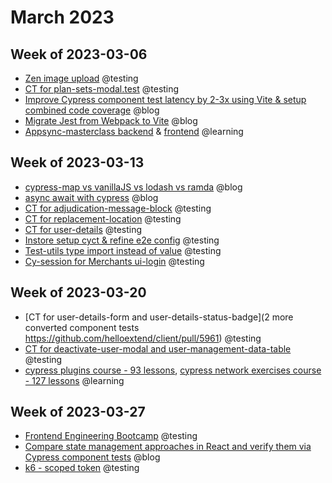# March 2023

## Week of 2023-03-06

- [Zen image upload](https://github.com/helloextend/client/pull/5868) @testing
- [CT for plan-sets-modal.test](https://github.com/helloextend/client/pull/5888) @testing
- [Improve Cypress component test latency by 2-3x using Vite & setup combined code coverage](https://www.youtube.com/watch?v=Bpg6cKrBvvc) @blog
- [Migrate Jest from Webpack to Vite](https://www.youtube.com/watch?v=VoO3zDumAwY) @blog
- [Appsync-masterclass backend](https://github.com/muratkeremozcan/appsyncmasterclass-backend) & [frontend](https://github.com/muratkeremozcan/appsyncmasterclass-frontend) @learning

## Week of 2023-03-13

* [cypress-map vs vanillaJS vs lodash vs ramda](https://www.youtube.com/watch?v=DxD9DfpoGJI) @blog
* [async await with cypress](https://www.youtube.com/watch?v=XSsEHceuno8) @blog
* [CT for adjudication-message-block](https://github.com/helloextend/client/pull/5919) @testing
* [CT for replacement-location](https://github.com/helloextend/client/pull/5941) @testing
* [CT for user-details](https://github.com/helloextend/client/pull/5952) @testing
* [Instore setup cyct & refine e2e config](https://github.com/helloextend/client/pull/5924) @testing
* [Test-utils type import instead of value](https://github.com/helloextend/client/pull/5943) @testing
* [Cy-session for Merchants ui-login](https://github.com/helloextend/client/pull/5953) @testing

## Week of 2023-03-20

* [CT for user-details-form and user-details-status-badge](2 more converted component tests
  https://github.com/helloextend/client/pull/5961) @testing
* [CT for deactivate-user-modal and user-management-data-table](https://github.com/helloextend/client/pull/5969/files#diff-369b3f69bc986b28066f6c5c8f79008dd6e1da82f3ae805156735ba7d8acf44a) @testing
* [cypress plugins course - 93 lessons](https://cypress.tips/courses/cypress-plugins), [cypress network exercises course - 127 lessons](https://cypress.tips/courses/network-testing) @learning

## Week of 2023-03-27

* [Frontend Engineering Bootcamp](https://helloextend.atlassian.net/wiki/spaces/ENG/pages/1553400700/Frontend+Engineering+Bootcamp) @testing
* [Compare state management approaches in React and verify them via Cypress component tests](https://www.youtube.com/watch?v=b04z6QPy5Sc) @blog
* [k6 - scoped token](https://github.com/helloextend/k6-test-utils/pull/27/files) @testing

